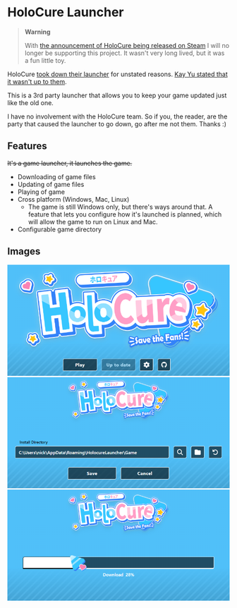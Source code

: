 # HoloCure Launcher

> **Warning**
> 
> With [the announcement of HoloCure being released on Steam](https://twitter.com/HoloCureGame/status/1656778815102914560) I will no longer be supporting this project.
> It wasn't very long lived, but it was a fun little toy.

HoloCure [took down their launcher](https://twitter.com/HoloCureGame/status/1652020979051405312) for unstated reasons. [Kay Yu stated that it wasn't up to them](https://www.reddit.com/r/holocure/comments/1326pzc/comment/ji3mbaf/).

This is a 3rd party launcher that allows you to keep your game updated just like the old one.

I have no involvement with the HoloCure team. So if you, the reader, are the party that caused the launcher to go down, go after me not them. Thanks :)

## Features

~~It's a game launcher, it launches the game.~~

- Downloading of game files
- Updating of game files
- Playing of game
- Cross platform (Windows, Mac, Linux)
  - The game is still Windows only, but there's ways around that. A feature that lets you configure how it's launched is planned, which will allow the game to run on Linux and Mac.
- Configurable game directory

## Images

![Main menu](./.github/img/preview_1.png) ![Settings](./.github/img/preview_2.png) ![Download progress](./.github/img/preview_3.png)
